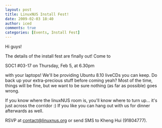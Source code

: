 ```yaml
---
layout: post
title: LinuxNUS Install Fest!
date: 2009-02-03 18:40
author: iced
comments: true
categories: [Events, Install Fest]
---
```

Hi guys!

The details of the install fest are finally out! Come to

SOC1 #03-17 on Thursday, Feb 5, at 6.30pm

with your laptops! We'll be providing Ubuntu 8.10 liveCDs you can keep. Do back up your extra-precious stuff before coming yeah? Most of the time, things will be fine, but we want to be sure nothing (as far as possible) goes wrong.

If you know where the linuxNUS room is, you'll know where to turn up... it's just across the corridor :) If you like you can hang out with us for dinner afterwards as well.

RSVP at contact@linuxnus.org or send SMS to Kheng Hui (91804777).
